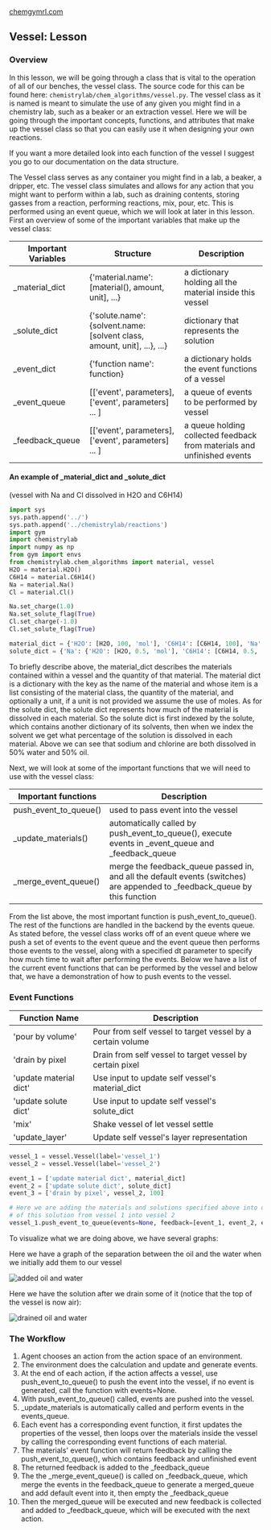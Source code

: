 [chemgymrl.com](https://chemgymrl.com/)

## Vessel: Lesson

### Overview

In this lesson, we will be going through a class that is vital to the operation of all of our benches, the vessel class.
The source code for this can be found here: `chemistrylab/chem_algorithms/vessel.py`. The vessel class as it is named is
meant to simulate the use of any given you might find in a chemistry lab, such as a beaker or an extraction vessel.
Here we will be going through the important concepts, functions, and attributes that make up the vessel class so that you
can easily use it when designing your own reactions.

If you want a more detailed look into each function of the vessel I suggest you go to our documentation on the data structure. 

The Vessel class serves as any container you might find in a lab, a beaker, a dripper, etc. The vessel class simulates and allows for any action that you might want to perform within a lab, such as draining contents, storing gasses from a reaction, performing reactions, mix, pour, etc. This is performed using an event queue, which we will look at later in this lesson. First an overview of some of the important variables that make up the vessel class:

Important Variables |Structure | Description
---|---|---
_material_dict|{'material.name': [material(), amount, unit], ...}|a dictionary holding all the material inside this vessel
_solute_dict|{'solute.name': {solvent.name: [solvent class, amount, unit], ...}, ...}|dictionary that represents the solution
_event_dict|{'function name': function}|a dictionary holds the event functions of a vessel
_event_queue|[['event', parameters], ['event', parameters] ... ]|a queue of events to be performed by vessel
_feedback_queue|[['event', parameters], ['event', parameters] ... ]|a queue holding collected feedback from materials and unfinished events


#### An example of _material_dict and _solute_dict
(vessel with Na and Cl dissolved in H2O and C6H14)


```python
import sys
sys.path.append('../')
sys.path.append('../chemistrylab/reactions')
import gym
import chemistrylab
import numpy as np
from gym import envs
from chemistrylab.chem_algorithms import material, vessel
H2O = material.H2O()
C6H14 = material.C6H14()
Na = material.Na()
Cl = material.Cl()

Na.set_charge(1.0)
Na.set_solute_flag(True)
Cl.set_charge(-1.0)
Cl.set_solute_flag(True)

material_dict = {'H2O': [H2O, 100, 'mol'], 'C6H14': [C6H14, 100], 'Na': [Na, 1.0], 'Cl': [Cl, 1.0]}
solute_dict = {'Na': {'H2O': [H2O, 0.5, 'mol'], 'C6H14': [C6H14, 0.5, 'mol']}, 'Cl': {'H2O': [H2O, 0.5, 'mol'], 'C6H14': [C6H14, 0.5, 'mol']}}
```

To briefly describe above, the material_dict describes the materials contained within a vessel and the quantity of that material. The material dict is a dictionary with the key as the name of the material and whose item is a list consisting of the material class, the quantity of the material, and optionally a unit, if a unit is not provided we assume the use of moles. As for the solute dict, the solute dict represents how much of the material is dissolved in each material. So the solute dict is first indexed by the solute, which contains another dictionary of its solvents, then when we index the solvent we get what percentage of the solution is dissolved in each material. Above we can see that sodium and chlorine are both dissolved in 50% water and 50% oil.


Next, we will look at some of the important functions that we will need to use with the vessel class:

Important functions | Description
---|---
push_event_to_queue()|used to pass event into the vessel
_update_materials()|automatically called by push_event_to_queue(), execute events in _event_queue and _feedback_queue
_merge_event_queue()|merge the feedback_queue passed in, and all the default events (switches) are appended to _feedback_queue by this function


From the list above, the most important function is push_event_to_queue(). The rest of the functions are handled in the backend by the events queue. As stated before, the vessel class works off of an event queue where we push a set of events to the event queue and the event queue then performs those events to the vessel, along with a specified dt parameter to specify how much time to wait after performing the events. Below we have a list of the current event functions that can be performed by the vessel and below that, we have a demonstration of how to push events to the vessel.


### Event Functions
Function Name|Description
---|---
'pour by volume'|Pour from self vessel to target vessel by a certain volume
'drain by pixel|Drain from self vessel to target vessel by certain pixel
'update material dict'|Use input to update self vessel's material_dict
'update solute dict'|Use input to update self vessel's solute_dict
'mix'|Shake vessel of let vessel settle
'update_layer'|Update self vessel's layer representation




```python
vessel_1 = vessel.Vessel(label='vessel_1')
vessel_2 = vessel.Vessel(label='vessel_2')

event_1 = ['update material dict', material_dict]
event_2 = ['update solute dict', solute_dict]
event_3 = ['drain by pixel', vessel_2, 100]

# Here we are adding the materials and solutions specified above into our first vessel, and then we pour 100ml
# of this solution from vessel 1 into vessel 2
vessel_1.push_event_to_queue(events=None, feedback=[event_1, event_2, event_3], dt=1)
```

To visualize what we are doing above, we have several graphs:

Here we have a graph of the separation between the oil and the water when we initially add them to our vessel

![added oil and water](../tutorial_figures/vessel/vessel_1.png)

Here we have the solution after we drain some of it (notice that the top of the vessel is now air):

![drained oil and water](../tutorial_figures/vessel/vessel_2.png)
### The Workflow
  
  1. Agent chooses an action from the action space of an environment.
  2. The environment does the calculation and update and generate events.
  3. At the end of each action, if the action affects a vessel, use push_event_to_queue() to push the event into the vessel, if no event is generated, call the function with events=None.
  4. With push_event_to_queue() called, events are pushed into the vessel.
  5. _update_materials is automatically called and perform events in the events_queue.
  6. Each event has a corresponding event function, it first updates the properties of the vessel, then loops over the materials inside the vessel by calling the corresponding event functions of each material.
  7. The materials' event function will return feedback by calling the push_event_to_queue(), which contains feedback and unfinished event 
  8. The returned feedback is added to the _feedback_queue
  9. The the _merge_event_queue() is called on _feedback_queue, which merge the events in the feedback_queue to generate a merged_queue and add default event into it, then empty the _feedback_queue
  10. Then the merged_queue will be executed and new feedback is collected and added to _feedback_queue, which will be executed with the next action. 

```python

```
